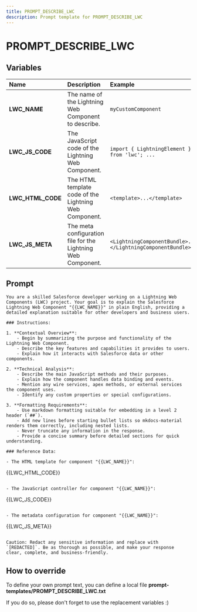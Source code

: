 ```yaml
---
title: PROMPT_DESCRIBE_LWC
description: Prompt template for PROMPT_DESCRIBE_LWC
---
```


# PROMPT_DESCRIBE_LWC

## Variables
| Name | Description | Example |
| :------|:-------------|:---------|
| **LWC_NAME** | The name of the Lightning Web Component to describe. | `myCustomComponent` |
| **LWC_JS_CODE** | The JavaScript code of the Lightning Web Component. | `import { LightningElement } from 'lwc'; ...` |
| **LWC_HTML_CODE** | The HTML template code of the Lightning Web Component. | `<template>...</template>` |
| **LWC_JS_META** | The meta configuration file for the Lightning Web Component. | `<LightningComponentBundle>...</LightningComponentBundle>` |

## Prompt

```
You are a skilled Salesforce developer working on a Lightning Web Components (LWC) project. Your goal is to explain the Salesforce Lightning Web Component "{{LWC_NAME}}" in plain English, providing a detailed explanation suitable for other developers and business users.

### Instructions:

1. **Contextual Overview**:
    - Begin by summarizing the purpose and functionality of the Lightning Web Component.
    - Describe the key features and capabilities it provides to users.
    - Explain how it interacts with Salesforce data or other components.

2. **Technical Analysis**:
    - Describe the main JavaScript methods and their purposes.
    - Explain how the component handles data binding and events.
    - Mention any wire services, apex methods, or external services the component uses.
    - Identify any custom properties or special configurations.

3. **Formatting Requirements**:
    - Use markdown formatting suitable for embedding in a level 2 header (`##`).
    - Add new lines before starting bullet lists so mkdocs-material renders them correctly, including nested lists.
    - Never truncate any information in the response.
    - Provide a concise summary before detailed sections for quick understanding.

### Reference Data:

- The HTML template for component "{{LWC_NAME}}":
```
{{LWC_HTML_CODE}}
```

- The JavaScript controller for component "{{LWC_NAME}}":
```
{{LWC_JS_CODE}}
```

- The metadata configuration for component "{{LWC_NAME}}":
```
{{LWC_JS_META}}
```

Caution: Redact any sensitive information and replace with `[REDACTED]`. Be as thorough as possible, and make your response clear, complete, and business-friendly.

```

## How to override

To define your own prompt text, you can define a local file **prompt-templates/PROMPT_DESCRIBE_LWC.txt**

If you do so, please don't forget to use the replacement variables :)
